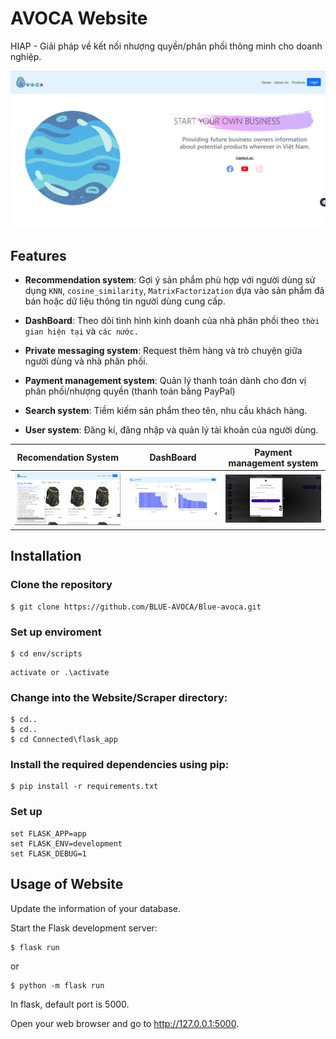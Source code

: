# AVOCA Website

HIAP - Giải pháp về kết nối nhượng quyền/phân phối thông minh cho doanh nghiệp.

![Alt text](demo/home.png)

## Features

- **Recommendation system**: Gợi ý sản phẩm phù hợp với người dùng sử dụng `KNN`, `cosine_similarity`, `MatrixFactorization` dựa vào sản phẩm đã bán hoặc dữ liệu thông tin người dùng cung cấp.

- **DashBoard**: Theo dõi tình hình kinh doanh của nhà phân phối theo `thời gian hiện tại` và `các nước.`

- **Private messaging system**: Request thêm hàng và trò chuyện giữa người dùng và nhà phân phối.

- **Payment management system**: Quản lý thanh toán dành cho đơn vị phân phối/nhượng quyền (thanh toán bằng PayPal)

- **Search system**: Tiềm kiếm sản phẩm theo tên, nhu cầu khách hàng.

- **User system**: Đăng kí, đăng nhập và quản lý tài khoản của người dùng.


| Recomendation System| DashBoard| Payment management system|
|---------------------------------------------------|---------------------------------------------------| ---------------------------------------------------|
| <img src="./demo/2.png" width="1000px">     | <img src="./demo/3.png" width="1000px">  |  <img src="./demo/1.png" width="1000px"> 

## Installation

### Clone the repository

```
$ git clone https://github.com/BLUE-AVOCA/Blue-avoca.git
```

### Set up enviroment 

```
$ cd env/scripts
```

```
activate or .\activate
```


### Change into the Website/Scraper directory:

```
$ cd..
$ cd.. 
$ cd Connected\flask_app
```


### Install the required dependencies using pip:

```
$ pip install -r requirements.txt
```

### Set up 

```
set FLASK_APP=app 
set FLASK_ENV=development
set FLASK_DEBUG=1
```

## Usage of Website

Update the information of your database.

Start the Flask development server:

```
$ flask run 
```
or

```
$ python -m flask run
```

In flask, default port is 5000.

Open your web browser and go to http://127.0.0.1:5000.



